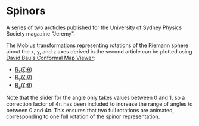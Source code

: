 # Spinors
A series of two arcticles published for the University of Sydney Physics Society magazine "Jeremy".

The Mobius transformations representing rotations of the Riemann sphere about the x, y, and z axes derived in the second article can be plotted using [David Bau's Conformal Map Viewer](http://davidbau.com/archives/2013/02/10/conformal_map_viewer.html):

- [R<sub>x</sub>(ζ;θ)](http://davidbau.com/conformal/#(cos(4pi*t%2F2)z%2Bi*sin(4pi*t%2F2))%2F(i*sin(4pi*t%2F2)z%2Bcos(4pi*t%2F2)))
- [R<sub>y</sub>(ζ;θ)](http://davidbau.com/conformal/#(cos(pi*t)z%2Bsin(pi*t))%2F(-sin(pi*t)z%2Bcos(pi*t)))
- [R<sub>z</sub>(ζ;θ)](http://davidbau.com/conformal/#e%5E(i*4pi*t)*z)

Note that the slider for the angle only takes values between 0 and 1, so a correction factor of 4π has been included to increase the range of angles to between 0 and 4π. This ensures that two full rotations are animated, corresponding to one full rotation of the spinor representation.
